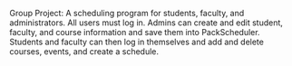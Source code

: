 Group Project:
A scheduling program for students, faculty, and administrators. All users must log in. Admins can create and edit student, faculty, and course information and save them into PackScheduler. Students and faculty can then log in themselves and add and delete courses, events, and create a schedule.
